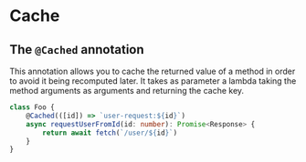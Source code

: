 # Cache

## The `@Cached` annotation

This annotation allows you to cache the returned value of a method in order to avoid it being recomputed later.
It takes as parameter a lambda taking the method arguments as arguments and returning the cache key.

```ts
class Foo {
    @Cached(([id]) => `user-request:${id}`)
    async requestUserFromId(id: number): Promise<Response> {
        return await fetch(`/user/${id}`)
    }
}
```
